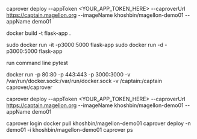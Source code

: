 
caprover deploy --appToken <YOUR_APP_TOKEN_HERE> --caproverUrl https://captain.magellon.org --imageName khoshbin/magellon-demo01 --appName demo01

docker build -t flask-app .

sudo docker run -it -p3000:5000 flask-app
sudo docker run -d -p3000:5000 flask-app

run command line pytest




docker run -p 80:80 -p 443:443 -p 3000:3000 -v /var/run/docker.sock:/var/run/docker.sock -v /captain:/captain caprover/caprover

caprover deploy --appToken <YOUR_APP_TOKEN_HERE> --caproverUrl https://captain.magellon.org --imageName khoshbin/magellon-demo01 --appName demo01

caprover login
docker pull khoshbin/magellon-demo01
caprover deploy -n demo01 -i khoshbin/magellon-demo01
caprover ps